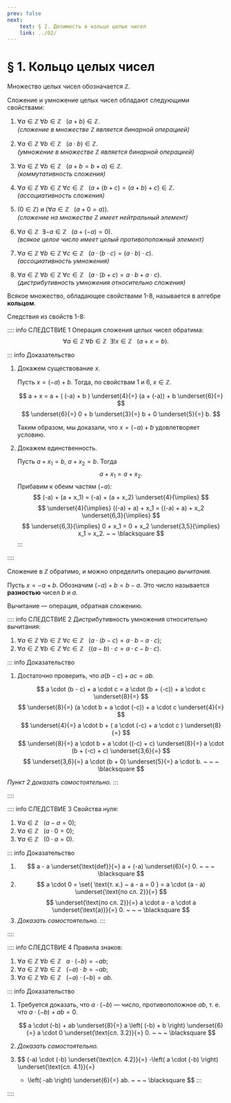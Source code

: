 ```yaml
---
prev: false
next:
    text: § 2. Делимость в кольце целых чисел
    link: ../02/
---
```


# § 1. Кольцо целых чисел

Множество целых чисел обозначается $\mathbb{Z}$.

Сложение и умножение целых чисел обладают следующими свойствами:

1. $\forall a \in \mathbb{Z} ~ \forall b \in \mathbb{Z} ~ ~ ~ (a + b) \in \mathbb{Z}$.<br>
   *(сложение в множестве $\mathbb{Z}$ является бинарной операцией)*

2. $\forall a \in \mathbb{Z} ~ \forall b \in \mathbb{Z} ~ ~ ~ (a \cdot b) \in \mathbb{Z}$.<br>
   *(умножение в множестве $\mathbb{Z}$ является бинарной операцией)*

3. $\forall a \in \mathbb{Z} ~ \forall b \in \mathbb{Z} ~ ~ ~ (a + b = b + a) \in \mathbb{Z}$.<br>
   *(коммутативность сложения)*

4. $\forall a \in \mathbb{Z} ~ \forall b \in \mathbb{Z} ~ \forall c \in \mathbb{Z} ~ ~ ~ (a + (b + c) = (a + b) + c) \in \mathbb{Z}$.<br>
   *(ассоциативность сложения)*

5. $(0 \in \mathbb{Z}) ~ \text{и} ~ (\forall a \in \mathbb{Z} ~ ~ ~ (a + 0 = a))$.<br>
   *(сложение на множестве $\mathbb{Z}$ имеет нейтральный элемент)*

6. $\forall a \in \mathbb{Z} ~ ~ \exists -a \in \mathbb{Z} ~ ~ ~ (a + (-a) = 0)$.<br>
   *(всякое целое число имеет целый противоположный элемент)*

7. $\forall a \in \mathbb{Z} ~ \forall b \in \mathbb{Z} ~ \forall c \in \mathbb{Z} ~ ~ ~ (a \cdot (b \cdot c) = (a \cdot b) \cdot c)$.<br>
   *(ассоциативность умножения)*

8. $\forall a \in \mathbb{Z} ~ \forall b \in \mathbb{Z} ~ \forall c \in \mathbb{Z} ~ ~ ~ (a \cdot (b + c) = a \cdot b + a \cdot c)$.<br>
   *(дистрибутивность умножения относительно сложения)*

Всякое множество, обладающее свойствами 1-8, называется в алгебре **кольцом**.

Следствия из свойств 1-8:

:::: info СЛЕДСТВИЕ 1
Операция сложения целых чисел обратима:
$$
\forall a \in \mathbb{Z} ~ \forall b \in \mathbb{Z} ~ ~ \exists ! x \in \mathbb{Z} ~ ~ ~ (a + x = b).
$$

::: info Доказательство
1. Докажем существование $x$.

   Пусть $x = (-a) + b$. Тогда, по свойствам 1 и 6, $x \in \mathbb{Z}$.

   $$
   a + x = a + ( (-a) + b ) \underset{4}{=} (a + (-a)) + b \underset{6}{=}
   $$
   $$
   \underset{6}{=} 0 + b \underset{3}{=} b + 0 \underset{5}{=} b.
   $$
   
   Таким образом, мы доказали, что $x = (-a) + b$ удовлетворяет условию.

2. Докажем единственность.

   Пусть $a + x_1 = b$, $a + x_2 = b$. Тогда
   $$a + x_1 = a + x_2.$$
   Прибавим к обеим частям $(-a)$:
   $$
   (-a) + (a + x_1) = (-a) + (a + x_2) \underset{4}{\implies}
   $$
   $$
   \underset{4}{\implies} ((-a) + a) + x_1 = ((-a) + a) + x_2 \underset{6,3}{\implies}
   $$
   $$
   \underset{6,3}{\implies} 0 + x_1 = 0 + x_2 \underset{3,5}{\implies} x_1 = x_2. ~ ~ \blacksquare
   $$
:::

::::

Сложение в $\mathbb{Z}$ обратимо, и можно определить операцию *вычитания*.

Пусть $x = -a + b$. Обозначим $(-a) + b = b - a$. Это число называется **разностью** чисел $b$ и $a$.

Вычитание — операция, обратная сложению.

:::: info СЛЕДСТВИЕ 2
Дистрибутивность умножения относительно вычитания:
1. $\forall a \in \mathbb{Z} ~ \forall b \in \mathbb{Z} ~ \forall c \in \mathbb{Z} ~ ~ ~ (a \cdot (b - c) = a \cdot b - a \cdot c)$;
2. $\forall a \in \mathbb{Z} ~ \forall b \in \mathbb{Z} ~ \forall c \in \mathbb{Z} ~ ~ ~ ((a-b) \cdot c = a \cdot c - b \cdot c)$.

::: info Доказательство
1. Достаточно проверить, что $a(b-c) + ac = ab$.

   $$
   a \cdot (b - c) + a \cdot c = a \cdot (b + (-c)) + a \cdot c \underset{8}{=}
   $$
   $$
   \underset{8}{=} (a \cdot b + a \cdot (-c)) + a \cdot c \underset{4}{=}
   $$
   $$
   \underset{4}{=} a \cdot b + ( a \cdot (-c) + a \cdot c ) \underset{8}{=}
   $$
   $$
   \underset{8}{=} a \cdot b + a \cdot ((-c) + c) \underset{8}{=} a \cdot (b + (-c) + c) \underset{3,6}{=}
   $$
   $$
   \underset{3,6}{=} a \cdot (b + 0) \underset{5}{=} a \cdot b. ~ ~ ~ \blacksquare
   $$

*Пункт 2 доказать самостоятельно.*
:::

::::

:::: info СЛЕДСТВИЕ 3
Свойства нуля:
1. $\forall a \in \mathbb{Z} ~ ~ ~ (a - a = 0)$;
2. $\forall a \in \mathbb{Z} ~ ~ ~ (a \cdot 0 = 0)$;
3. $\forall a \in \mathbb{Z} ~ ~ ~ (0 \cdot a = 0)$.

::: info Доказательство
1. $$ a - a \underset{\text{def}}{=} a + (-a) \underset{6}{=} 0. ~ ~ ~ \blacksquare $$
2. $$ a \cdot 0 = \set{ \text{т. к.} ~ a - a = 0 } = a \cdot (a - a) \underset{\text{по сл. 2}}{=} $$
   $$ \underset{\text{по сл. 2}}{=} a \cdot a - a \cdot a \underset{\text{a)}}{=} 0. ~ ~ ~ \blacksquare $$
3. *Доказать самостоятельно.*
:::

::::

:::: info СЛЕДСТВИЕ 4
Правила знаков:
1. $\forall a \in \mathbb{Z} ~ \forall b \in \mathbb{Z} ~ ~ ~ a \cdot (-b) = -ab$;
2. $\forall a \in \mathbb{Z} ~ \forall b \in \mathbb{Z} ~ ~ ~ (-a) \cdot b = -ab$;
3. $\forall a \in \mathbb{Z} ~ \forall b \in \mathbb{Z} ~ ~ ~ (-a) \cdot (-b) = ab$.

::: info Доказательство
1. Требуется доказать, что $a \cdot (-b)$ — число, противоположное $ab$, т. е. что $a \cdot (-b) + ab = 0$.

   $$
   a \cdot (-b) + ab \underset{8}{=} a \left( (-b) + b \right) \underset{6}{=} a \cdot 0 \underset{\text{сл. 3.2}}{=} 0. ~ ~ ~ \blacksquare
   $$

2. *Доказать самостоятельно.*

3. 
   $$
   (-a) \cdot (-b) \underset{\text{сл. 4.2}}{=}
   -\left( a \cdot (-b) \right) \underset{\text{сл. 4.1}}{=}
   - \left( -ab \right) \underset{6}{=}
   ab. ~ ~ ~ \blacksquare
   $$
:::

::::